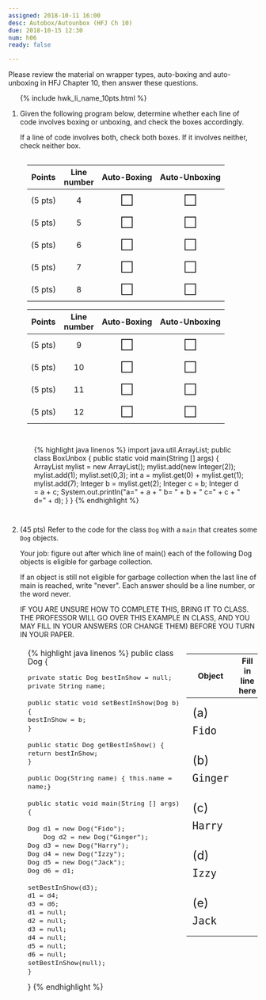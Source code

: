 ```yaml
---
assigned: 2018-10-11 16:00
desc: Autobox/Autounbox (HFJ Ch 10)
due: 2018-10-15 12:30
num: h06
ready: false

---
```



Please review the material on wrapper types, auto-boxing and auto-unboxing in <span data-hfj="10">HFJ Chapter 10</span>, 
then answer these questions.

<ol>

{% include hwk_li_name_10pts.html %}


<li style="clear:left;" class="page-break-before" markdown="1"> Given the following program below,
determine whether each line of code involves boxing or unboxing, and check the boxes accordingly.

If a line of
code involves both, check both boxes.  If it involves neither, check
neither box.

<style>

div.box-unbox {
 margin-left: 1em;
  margin-right: 1em;
}
div.box-unbox table * td  {
  text-align:center;
}

div.box-unbox table * td span {
  text-align:center;
  font-size: 200%;
  padding: 4px 0px 4px 0px;
  
}

</style>
<div class="box-unbox" style="float:left;">

| Points | Line<br>number |  Auto-Boxing | Auto-Unboxing |
|--------|-------------|---------------|--------------|
| (5 pts) | 4 |   <span>&#x2610;</span>   |  <span>&#x2610;</span>     |
| (5 pts) | 5 |   <span>&#x2610;</span>   |  <span>&#x2610;</span>     |
| (5 pts) | 6 |   <span>&#x2610;</span>   |  <span>&#x2610;</span>     |
| (5 pts) | 7 |   <span>&#x2610;</span>   |  <span>&#x2610;</span>     |
| (5 pts) | 8 |   <span>&#x2610;</span>   |  <span>&#x2610;</span>     	|


</div>

<div class="box-unbox">

| Points | Line<br>number |  Auto-Boxing | Auto-Unboxing |
|--------|-------------|---------------|--------------|
| (5 pts) | 9 |   <span>&#x2610;</span>   |  <span>&#x2610;</span>     |
| (5 pts) | 10 |   <span>&#x2610;</span>   |  <span>&#x2610;</span>     |
| (5 pts) | 11 |   <span>&#x2610;</span>   |  <span>&#x2610;</span>     |
| (5 pts) | 12 |   <span>&#x2610;</span>   |  <span>&#x2610;</span>     |


</div>

<div style="margin: 1em; clear:both; padding:1em;">

{% highlight java linenos %}
import java.util.ArrayList;
public class BoxUnbox {
    public static void main(String [] args) {
	ArrayList<Integer> mylist = new ArrayList<Integer>();
	mylist.add(new Integer(2));
	mylist.add(1);
	mylist.set(0,3);
	int a = mylist.get(0) + mylist.get(1);
	mylist.add(7);
	Integer b = mylist.get(2);
	Integer c = b;
	Integer d = a + c;
	System.out.println("a=" + a + " b= " + b + " c=" + c + " d=" + d);
    }
}
{% endhighlight %}

<div class="pagebreak">
</div>

</div>

</li>

<li class="page-break-before" markdown="1" style="margin-bottom:1em;" >


<style>
 div.dog { font-size: 110%;
   line-height: 110%;
    margin: 0.5em;
    padding: 0.5em;
     width: 65%;

 }

div.dog * td  {
  padding-left:5px; padding-right: 5px;
  }
 div.fill-in-blanks-smaller {
   width: 30%;
   float: right;
 }

 .fill-in-blanks-smaller table {

  }
 .fill-in-blanks-smaller table * td {
   margin: 0.5em 0.5em 0.5em 0.5em;
   padding: 0.5em 0.5em 0.5em 0.5em;
   font-size: 150%;
   line-height: 150%;
 }

</style>


(45 pts) Refer to the code for the class `Dog` with a `main`
that creates some `Dog` objects.

Your job: figure out after which line of main() each of the following Dog
objects is eligible for garbage collection.

If an object is still not eligible for garbage collection when the
last line of main is reached, write "never".  Each answer should be a
line number, or the word never.

IF YOU ARE UNSURE HOW TO COMPLETE THIS, BRING IT TO CLASS.   THE PROFESSOR WILL GO OVER THIS EXAMPLE IN CLASS, AND YOU MAY FILL IN YOUR ANSWERS (OR CHANGE THEM) BEFORE YOU TURN IN YOUR PAPER.

<div style="clear:right;">
</div>

<div class="fill-in-blanks-smaller" markdown="1">

| Object         | Fill in line  here |
|----------------|--------------------|
| (a) `Fido`     |                    |
| (b) `Ginger`   |                    |
| (c) `Harry`    |                    |
| (d) `Izzy`     |                    |
| (e) `Jack`     |                    |        

</div>


<div class="dog" markdown="1">
{% highlight java linenos %}
public class Dog {
    
    private static Dog bestInShow = null;
    private String name;
    
    public static void setBestInShow(Dog b) {
	bestInShow = b;
    }
    
    public static Dog getBestInShow() {
	return bestInShow;
    }
    
    public Dog(String name) { this.name = name;}
    
    public static void main(String [] args) {
	
	Dog d1 = new Dog("Fido");
    	Dog d2 = new Dog("Ginger");
	Dog d3 = new Dog("Harry");
	Dog d4 = new Dog("Izzy");
	Dog d5 = new Dog("Jack");
	Dog d6 = d1;
	
	setBestInShow(d3);   
	d1 = d4;             
	d3 = d6;             
	d1 = null;           
	d2 = null;           
	d3 = null;           
	d4 = null;           
	d5 = null;           
	d6 = null;           
	setBestInShow(null);
    }
}
{% endhighlight %}

</div><!-- dog -->


</li>



